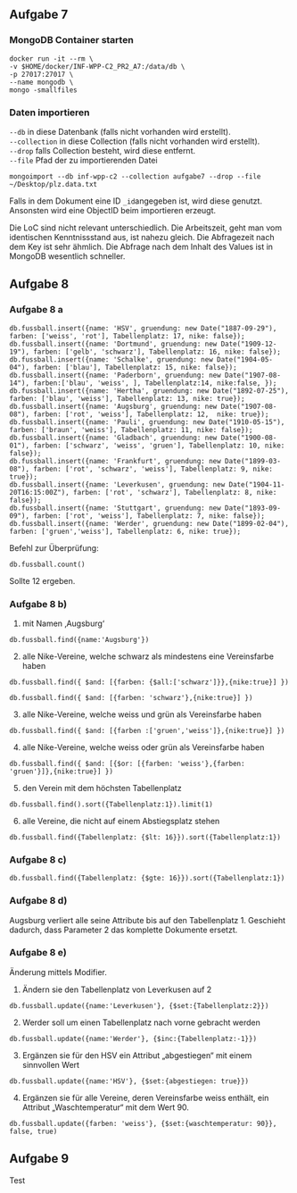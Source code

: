 ## Aufgabe 7
### MongoDB Container starten
```
docker run -it --rm \                                                      
-v $HOME/docker/INF-WPP-C2_PR2_A7:/data/db \
-p 27017:27017 \
--name mongodb \
mongo -smallfiles
```
### Daten importieren
`--db` in diese Datenbank (falls nicht vorhanden wird erstellt).  
`--collection` in diese Collection (falls nicht vorhanden wird erstellt).  
`--drop` falls Collection besteht, wird diese entfernt.  
`--file` Pfad der zu importierenden Datei
```
mongoimport --db inf-wpp-c2 --collection aufgabe7 --drop --file ~/Desktop/plz.data.txt
```
Falls in dem Dokument eine ID `_id`angegeben ist, wird diese genutzt. Ansonsten wird eine ObjectID beim importieren erzeugt.

Die LoC sind nicht relevant unterschiedlich. Die Arbeitszeit, geht man vom identischen Kenntnissstand aus, ist nahezu gleich. Die Abfragezeit nach dem Key ist sehr ähmlich. Die Abfrage nach dem Inhalt des Values ist in MongoDB wesentlich schneller.

## Aufgabe 8
### Aufgabe 8 a
```
db.fussball.insert({name: 'HSV', gruendung: new Date("1887-09-29"), farben: ['weiss', 'rot'], Tabellenplatz: 17, nike: false});
db.fussball.insert({name: 'Dortmund', gruendung: new Date("1909-12-19"), farben: ['gelb', 'schwarz'], Tabellenplatz: 16, nike: false});
db.fussball.insert({name: 'Schalke', gruendung: new Date("1904-05-04"), farben: ['blau'], Tabellenplatz: 15, nike: false});
db.fussball.insert({name: 'Paderborn', gruendung: new Date("1907-08-14"), farben:['blau', 'weiss', ], Tabellenplatz:14, nike:false, });
db.fussball.insert({name: 'Hertha', gruendung: new Date("1892-07-25"), farben: ['blau', 'weiss'], Tabellenplatz: 13, nike: true});
db.fussball.insert({name: 'Augsburg', gruendung: new Date("1907-08-08"), farben: ['rot', 'weiss'], Tabellenplatz: 12,  nike: true});
db.fussball.insert({name: 'Pauli', gruendung: new Date("1910-05-15"), farben: ['braun', 'weiss'], Tabellenplatz: 11, nike: false});
db.fussball.insert({name: 'Gladbach', gruendung: new Date("1900-08-01"), farben: ['schwarz', 'weiss', 'gruen'], Tabellenplatz: 10, nike: false});
db.fussball.insert({name: 'Frankfurt', gruendung: new Date("1899-03-08"), farben: ['rot', 'schwarz', 'weiss'], Tabellenplatz: 9, nike: true});
db.fussball.insert({name: 'Leverkusen', gruendung: new Date("1904-11-20T16:15:00Z"), farben: ['rot', 'schwarz'], Tabellenplatz: 8, nike: false});
db.fussball.insert({name: 'Stuttgart', gruendung: new Date("1893-09-09"), farben: ['rot', 'weiss'], Tabellenplatz: 7, nike: false});
db.fussball.insert({name: 'Werder', gruendung: new Date("1899-02-04"), farben: ['gruen','weiss'], Tabellenplatz: 6, nike: true});
```
Befehl zur Überprüfung:
```
db.fussball.count()
```
Sollte 12 ergeben.

### Aufgabe 8 b)
1. mit Namen ‚Augsburg‘
 ```
db.fussball.find({name:'Augsburg'})
```
2. alle Nike-Vereine, welche schwarz als mindestens eine Vereinsfarbe haben
```
db.fussball.find({ $and: [{farben: {$all:['schwarz']}},{nike:true}] })
```
```
db.fussball.find({ $and: [{farben: 'schwarz'},{nike:true}] })
```
3. alle Nike-Vereine, welche weiss und grün als Vereinsfarbe haben
```
db.fussball.find({ $and: [{farben :['gruen','weiss']},{nike:true}] })
```
4. alle Nike-Vereine, welche weiss oder grün als Vereinsfarbe haben
```
db.fussball.find({ $and: [{$or: [{farben: 'weiss'},{farben: 'gruen'}]},{nike:true}] })
```
5. den Verein mit dem höchsten Tabellenplatz
```
db.fussball.find().sort({Tabellenplatz:1}).limit(1)
```
6. alle Vereine, die nicht auf einem Abstiegsplatz stehen
```
db.fussball.find({Tabellenplatz: {$lt: 16}}).sort({Tabellenplatz:1})
```
### Aufgabe 8 c)
```
db.fussball.find({Tabellenplatz: {$gte: 16}}).sort({Tabellenplatz:1})
```
### Aufgabe 8 d)
Augsburg verliert alle seine Attribute bis auf den Tabellenplatz 1. Geschieht dadurch, dass Parameter 2 das komplette Dokumente ersetzt.
### Aufgabe 8 e)
Änderung mittels Modifier.
1. Ändern sie den Tabellenplatz von Leverkusen auf 2
```
db.fussball.update({name:'Leverkusen'}, {$set:{Tabellenplatz:2}})
```
2. Werder soll um einen Tabellenplatz nach vorne gebracht werden
```
db.fussball.update({name:'Werder'}, {$inc:{Tabellenplatz:-1}})
```
3. Ergänzen sie für den HSV ein Attribut „abgestiegen“ mit einem sinnvollen Wert
```
db.fussball.update({name:'HSV'}, {$set:{abgestiegen: true}})
```
4. Ergänzen sie für alle Vereine, deren Vereinsfarbe weiss enthält, ein Attribut „Waschtemperatur“ mit dem Wert 90.
```
db.fussball.update({farben: 'weiss'}, {$set:{waschtemperatur: 90}}, false, true)
```
## Aufgabe 9
Test
